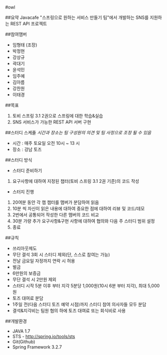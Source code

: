 #owl

##요약
Javacafe "스프링으로 원하는 서비스 만들기 팀"에서 개발하는 SNS를 지원하는 REST API 프로젝트

##참여맴버
- 임형태 (조장)
- 박정현
- 강상규
- 곽대기
- 윤석민
- 임주예
- 김아름
- 강찬원
- 이태경

##목표
1. 토비 스프링 3.1 2권으로 스프링에 대한 학습&실습
2. SNS 서비스가 가능한 REST API 서버 구현

##스터디 스케쥴
_시간과 장소는 팀 구성원의 의견 및 팀 사정으로 조정 될 수 있음_
- 시간 : 매주 토요일 오전 10시 ~ 13 시
- 장소 : 강남 토즈

##스터디 방식
- 스터디 준비하기
 1. 요구사항에 대하여 지정된 챕터(토비 스프링 3.1 2권 기준)의 코드 작성
- 스터지 진행
 1. 20여분 동안 각 챕 챕터를 맴버가 분담하여 읽음
 2. 10분 씩 자신이 읽은 내용에 대하여 중요한 점에 대하여 리뷰 및 코드/데모
 3. 2번에서 공통되어 작성한 다른 맴버의 코드 비교
 4. 30분 가량 추가 요구사항&구현 사항에 대하여 협의와 다음 주 스터디 범위 설정
 5. 종료

##규칙
- 쓰리아웃제도
 - 무단 결석 3회 시 스터디 제외(단, 스스로 참여는 가능)
 - 전날 금요일 자정까지 연락 시 허용
- 벌금
 - 6만원의 보증금 
 - 무단 결석 시 2만원 제외
 - 스터디 시작 5분 이후 부터 지각 5분당 1,000원(10시 6분 부터 지각), 최대 5,000원
- 토즈 대여료 분담
 - 1주일 전(다음 스터디 토즈 예약 시점)까지 스터디 참여 의사자들 모두 분담
- 결석&지각비는 팀원 협의 하에 토즈 대여료 또는 회식비로 사용

##개발환경
- JAVA 1.7
- STS - http://spring.io/tools/sts
- Git(Github)
- Spring Framework 3.2.7

